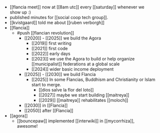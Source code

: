- [[flancia meet]] now at [[8am utc]] every [[saturday]] whenever we show up :)
- published minutes for [[social coop tech group]].
- [[kvistgaard]] told me about [[ruben verborgh]]
- [[flancia]]
  - #push [[flancian revolution]]
    - [[2020]] - [[2025]] we build the Agora
      - [[2019]] first writing
      - [[2021]] first code
      - [[2022]] early days
      - [[2023]] we use the Agora to build or help organize [[municipalist]] federations at a global scale
      - [[2024]] wider basic income deployment
    - [[2025]] - [[2030]] we build Flancia
      - [[2025]] In some Flancias, Buddhism and Christianity or Islam start to merge.
        - [[dios salve la flor del loto]]
        - [[2027]] maybe we start building [[maitreya]]
        - [[2029]] [[maitreya]] rehabilitates [[moloch]]
    - [[2030]] in [[Flancia]]
    - [[2050]] after [[Flancia]]
- [[agora]]
  - [[bouncepaw]] implemented [[interwiki]] in [[mycorrhiza]], awesome!
